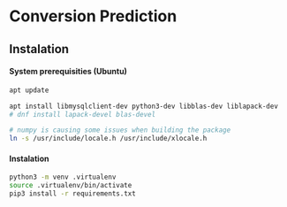 # Conversion Prediction

## Instalation

#### System prerequisities (Ubuntu)

```bash
apt update

apt install libmysqlclient-dev python3-dev libblas-dev liblapack-dev
# dnf install lapack-devel blas-devel

# numpy is causing some issues when building the package
ln -s /usr/include/locale.h /usr/include/xlocale.h

```

#### Instalation

```bash
python3 -m venv .virtualenv
source .virtualenv/bin/activate
pip3 install -r requirements.txt
```
